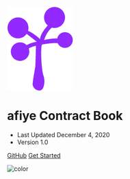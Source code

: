 <!-- _coverpage.md -->

![logo](_media/logo.png)

# afiye Contract Book

- Last Updated December 4, 2020
- Version 1.0

[GitHub](https://github.com/IDM-SP-2021)
[Get Started](#main)

<!-- background color -->

![color](#000000)